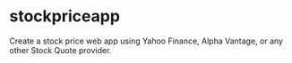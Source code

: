 # stockpriceapp
Create a stock price web app using Yahoo Finance, Alpha Vantage, or any other Stock Quote provider. 
